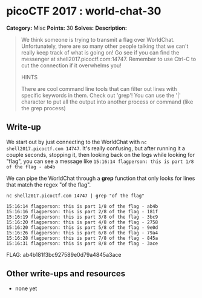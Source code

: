 # picoCTF 2017 : world-chat-30

**Category:** Misc
**Points:** 30
**Solves:** 
**Description:**

> We think someone is trying to transmit a flag over WorldChat. Unfortunately, there are so many other people talking that we can't really keep track of what is going on! Go see if you can find the messenger at shell2017.picoctf.com:14747. Remember to use Ctrl-C to cut the connection if it overwhelms you!
> 
> 
>  HINTS
> 
> There are cool command line tools that can filter out lines with specific keywords in them. Check out 'grep'! You can use the '|' character to put all the output into another process or command (like the grep process)


## Write-up

We start out by just connecting to the WorldChat with ```nc shell2017.picoctf.com 14747```. It's really confusing, but after running it a couple seconds, stopping it, then looking back on the logs while looking for "flag", you can see a message like ```15:16:14 flagperson: this is part 1/8 of the flag - ab4b```

We can pipe the WorldChat through a **grep** function that only looks for lines that match the regex "of the flag".

```nc shell2017.picoctf.com 14747 | grep "of the flag"```

```
15:16:14 flagperson: this is part 1/8 of the flag - ab4b
15:16:16 flagperson: this is part 2/8 of the flag - 181f
15:16:19 flagperson: this is part 3/8 of the flag - 3bc9
15:16:20 flagperson: this is part 4/8 of the flag - 2758
15:16:20 flagperson: this is part 5/8 of the flag - 9e0d
15:16:26 flagperson: this is part 6/8 of the flag - 79a4
15:16:28 flagperson: this is part 7/8 of the flag - 845a
15:16:31 flagperson: this is part 8/8 of the flag - 3ace
```

FLAG: ab4b181f3bc927589e0d79a4845a3ace

## Other write-ups and resources

* none yet
